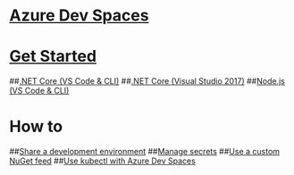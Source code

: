 # [Azure Dev Spaces](azure-dev-spaces.md)

# [Get Started](get-started.md)
##[.NET Core (VS Code & CLI)](get-started-netcore.md)
##[.NET Core (Visual Studio 2017)](get-started-netcore-visualstudio.md)
##[Node.js (VS Code & CLI)](get-started-nodejs.md)

# How to
##[Share a development environment](how-to/share-dev-environment.md)
##[Manage secrets](how-to/manage-secrets.md)
##[Use a custom NuGet feed](how-to/use-a-custom-nuget-feed.md)
##[Use kubectl with Azure Dev Spaces](how-to/use-kubectl-with-azure-dev-spaces.md)


